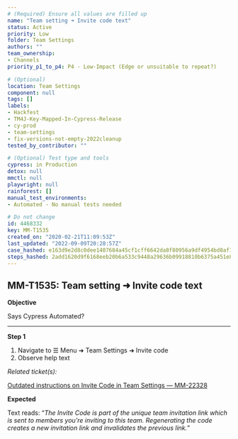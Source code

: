 ```yaml
---
# (Required) Ensure all values are filled up
name: "Team setting ➜ Invite code text"
status: Active
priority: Low
folder: Team Settings
authors: ""
team_ownership:
- Channels
priority_p1_to_p4: P4 - Low-Impact (Edge or unsuitable to repeat?)

# (Optional)
location: Team Settings
component: null
tags: []
labels:
- Hackfest
- TM4J-Key-Mapped-In-Cypress-Release
- cy-prod
- team-settings
- fix-versions-not-empty-2022cleanup
tested_by_contributor: ""

# (Optional) Test type and tools
cypress: in Production
detox: null
mmctl: null
playwright: null
rainforest: []
manual_test_environments:
- Automated - No manual tests needed

# Do not change
id: 4468332
key: MM-T1535
created_on: "2020-02-21T11:09:53Z"
last_updated: "2022-09-09T20:28:57Z"
case_hashed: e163d9e2d8c0dee1407684a45cf1cff6642da8f80956a9df4954bd8af1340383c225e72ff22c90494253af8ad39580ee
steps_hashed: 2add1620d9f6168eeb20b6a533c9448a29636b09918810b6375a451e82920241512a7151fb9170a361f2778533857e58
---
```


<!-- (Auto-generated) Based on frontmatter's "key" and "name" -->

## MM-T1535: Team setting ➜ Invite code text

**Objective**

Says Cypress Automated?

---

**Step 1**

1. Navigate to ☰ Menu ➜ Team Settings ➜ Invite code
2. Observe help text

_Related ticket(s):_

[Outdated instructions on Invite Code in Team Settings — MM-22328](https://mattermost.atlassian.net/browse/MM-22328)

**Expected**

Text reads: “_The Invite Code is part of the unique team invitation link which is sent to members you’re inviting to this team. Regenerating the code creates a new invitation link and invalidates the previous link._”
